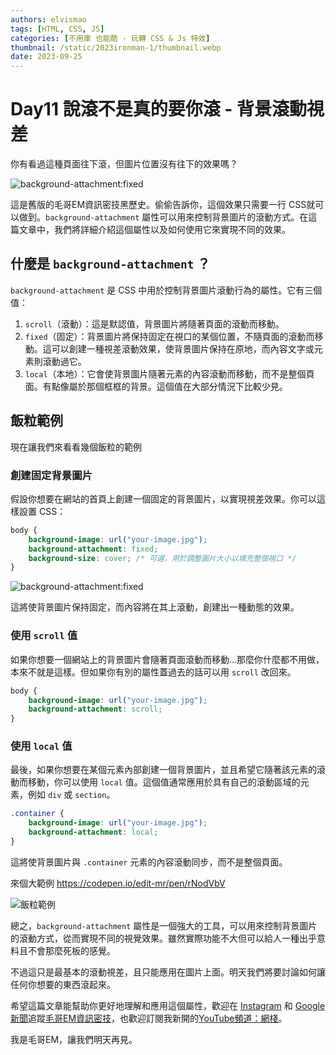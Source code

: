 ```yaml
---
authors: elvismao
tags: [HTML, CSS, JS]
categories: [不用庫 也能酷 - 玩轉 CSS & Js 特效]
thumbnail: /static/2023ironman-1/thumbnail.webp
date: 2023-09-25
---
```


# Day11 說滾不是真的要你滾 - 背景滾動視差

你有看過這種頁面往下滾，但圖片位置沒有往下的效果嗎？

![background-attachment:fixed](scrolling.gif)

這是舊版的毛哥EM資訊密技黑歷史。偷偷告訴你，這個效果只需要一行 CSS就可以做到。`background-attachment` 屬性可以用來控制背景圖片的滾動方式。在這篇文章中，我們將詳細介紹這個屬性以及如何使用它來實現不同的效果。

## 什麼是 `background-attachment` ？

`background-attachment` 是 CSS 中用於控制背景圖片滾動行為的屬性。它有三個值：

1. `scroll`（滾動）：這是默認值，背景圖片將隨著頁面的滾動而移動。
2. `fixed`（固定）：背景圖片將保持固定在視口的某個位置，不隨頁面的滾動而移動。這可以創建一種視差滾動效果，使背景圖片保持在原地，而內容文字或元素則滾動過它。
3. `local`（本地）：它會使背景圖片隨著元素的內容滾動而移動，而不是整個頁面。有點像屬於那個框框的背景。這個值在大部分情況下比較少見。

## 飯粒範例

現在讓我們來看看幾個飯粒的範例

### 創建固定背景圖片

假設你想要在網站的首頁上創建一個固定的背景圖片，以實現視差效果。你可以這樣設置 CSS：

```css
body {
    background-image: url("your-image.jpg");
    background-attachment: fixed;
    background-size: cover; /* 可選，用於調整圖片大小以填充整個視口 */
}
```

![background-attachment:fixed](scrolling.gif)

這將使背景圖片保持固定，而內容將在其上滾動，創建出一種動態的效果。

### 使用 `scroll` 值

如果你想要一個網站上的背景圖片會隨著頁面滾動而移動…那麼你什麼都不用做，本來不就是這樣。但如果你有別的屬性蓋過去的話可以用 `scroll` 改回來。

```css
body {
    background-image: url("your-image.jpg");
    background-attachment: scroll;
}
```

### 使用 `local` 值

最後，如果你想要在某個元素內部創建一個背景圖片，並且希望它隨著該元素的滾動而移動，你可以使用 `local` 值。這個值通常應用於具有自己的滾動區域的元素，例如 `div` 或 `section`。

```css
.container {
    background-image: url("your-image.jpg");
    background-attachment: local;
}
```

這將使背景圖片與 `.container` 元素的內容滾動同步，而不是整個頁面。

來個大範例
<https://codepen.io/edit-mr/pen/rNodVbV>

![飯粒範例](https://emtech.cc/post/2023ironman-11/scroll.gif)

總之，`background-attachment` 屬性是一個強大的工具，可以用來控制背景圖片的滾動方式，從而實現不同的視覺效果。雖然實際功能不大但可以給人一種出乎意料且不會那麼死板的感覺。

不過這只是最基本的滾動視差，且只能應用在圖片上面。明天我們將要討論如何讓任何你想要的東西滾起來。

希望這篇文章能幫助你更好地理解和應用這個屬性，歡迎在 [Instagram](https://www.instagram.com/emtech.cc) 和 [Google 新聞](https://news.google.com/publications/CAAqBwgKMKXLvgswsubVAw?ceid=TW:zh-Hant&oc=3)追蹤[毛哥EM資訊密技](https://emtech.cc/)，也歡迎訂閱我新開的[YouTube頻道：網棧](https://www.youtube.com/@webpallet)。

我是毛哥EM，讓我們明天再見。
